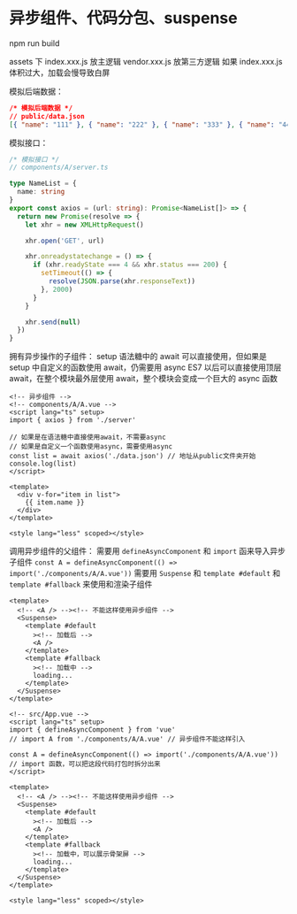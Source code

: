 # 异步组件、代码分包、suspense

npm run build

assets 下 index.xxx.js 放主逻辑 vendor.xxx.js 放第三方逻辑
如果 index.xxx.js 体积过大，加载会慢导致白屏

模拟后端数据：

```json
/* 模拟后端数据 */
// public/data.json
[{ "name": "111" }, { "name": "222" }, { "name": "333" }, { "name": "444" }]
```

模拟接口：

```ts
/* 模拟接口 */
// components/A/server.ts

type NameList = {
  name: string
}
export const axios = (url: string): Promise<NameList[]> => {
  return new Promise(resolve => {
    let xhr = new XMLHttpRequest()

    xhr.open('GET', url)

    xhr.onreadystatechange = () => {
      if (xhr.readyState === 4 && xhr.status === 200) {
        setTimeout(() => {
          resolve(JSON.parse(xhr.responseText))
        }, 2000)
      }
    }

    xhr.send(null)
  })
}
```

拥有异步操作的子组件：
setup 语法糖中的 await 可以直接使用，但如果是 setup 中自定义的函数使用 await，仍需要用 async
ES7 以后可以直接使用顶层 await，在整个模块最外层使用 await，整个模块会变成一个巨大的 async 函数

```vue
<!-- 异步组件 -->
<!-- components/A/A.vue -->
<script lang="ts" setup>
import { axios } from './server'

// 如果是在语法糖中直接使用await，不需要async
// 如果是自定义一个函数使用async，需要使用async
const list = await axios('./data.json') // 地址从public文件夹开始
console.log(list)
</script>

<template>
  <div v-for="item in list">
    {{ item.name }}
  </div>
</template>

<style lang="less" scoped></style>
```

调用异步组件的父组件：
需要用 `defineAsyncComponent` 和 `import` 函来导入异步子组件
`const A = defineAsyncComponent(() => import('./components/A/A.vue'))`
需要用 `Suspense` 和 `template #default` 和 `template #fallback` 来使用和渲染子组件

```vue
<template>
  <!-- <A /> --><!-- 不能这样使用异步组件 -->
  <Suspense>
    <template #default
      ><!-- 加载后 -->
      <A />
    </template>
    <template #fallback
      ><!-- 加载中 -->
      loading...
    </template>
  </Suspense>
</template>
```

```vue
<!-- src/App.vue -->
<script lang="ts" setup>
import { defineAsyncComponent } from 'vue'
// import A from './components/A/A.vue' // 异步组件不能这样引入

const A = defineAsyncComponent(() => import('./components/A/A.vue')) // import 函数，可以把这段代码打包时拆分出来
</script>

<template>
  <!-- <A /> --><!-- 不能这样使用异步组件 -->
  <Suspense>
    <template #default
      ><!-- 加载后 -->
      <A />
    </template>
    <template #fallback
      ><!-- 加载中，可以展示骨架屏 -->
      loading...
    </template>
  </Suspense>
</template>

<style lang="less" scoped></style>
```
